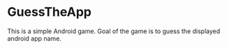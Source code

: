 # GuessTheApp
This is a simple Android game. 
Goal of the game is to guess the displayed android app name.
